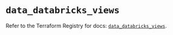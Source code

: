 # `data_databricks_views`

Refer to the Terraform Registry for docs: [`data_databricks_views`](https://registry.terraform.io/providers/databricks/databricks/1.63.0/docs/data-sources/views).
